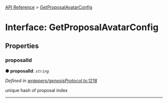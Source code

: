 [API Reference](../README.md) > [GetProposalAvatarConfig](../interfaces/GetProposalAvatarConfig.md)



# Interface: GetProposalAvatarConfig


## Properties
<a id="proposalId"></a>

###  proposalId

**●  proposalId**:  *`string`* 

*Defined in [wrappers/genesisProtocol.ts:1218](https://github.com/daostack/arc.js/blob/f343aa24/lib/wrappers/genesisProtocol.ts#L1218)*



unique hash of proposal index




___


